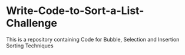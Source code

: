 # Write-Code-to-Sort-a-List-Challenge
This is a repository containing Code for Bubble, Selection and Insertion Sorting Techniques
